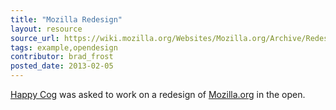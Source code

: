 ```yaml
---
title: "Mozilla Redesign"
layout: resource
source_url: https://wiki.mozilla.org/Websites/Mozilla.org/Archive/Redesign
tags: example,opendesign
contributor: brad_frost
posted_date: 2013-02-05
---
```

[Happy Cog](http://happycog.com/) was asked to work on a redesign of [Mozilla.org](http://www.mozilla.org/en-US/) in the open.